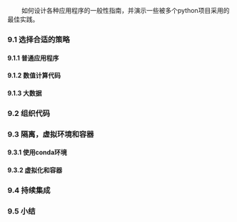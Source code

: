&nbsp;&nbsp;&nbsp;&nbsp;&nbsp;&nbsp;&nbsp;&nbsp;如何设计各种应用程序的一般性指南，并演示一些被多个python项目采用的最佳实践。

### 9.1 选择合适的策略

#### 9.1.1 普通应用程序

#### 9.1.2 数值计算代码

#### 9.1.3 大数据

### 9.2 组织代码

### 9.3 隔离，虚拟环境和容器

#### 9.3.1 使用conda环境

#### 9.3.2 虚拟化和容器

### 9.4 持续集成

### 9.5 小结
